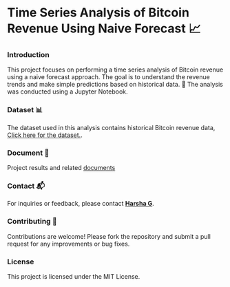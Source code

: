 # Time Series Analysis of Bitcoin Revenue Using Naive Forecast 📈

### Introduction
This project focuses on performing a time series analysis of Bitcoin revenue using a naive forecast approach. The goal is to understand the revenue trends and make simple predictions based on historical data. 📓 The analysis was conducted using a Jupyter Notebook.

### Dataset 📊
The dataset used in this analysis contains historical Bitcoin revenue data, [Click here for the dataset.](/Month_Value_1.csv).

### Document 📄

Project results and related [documents](https://drive.google.com/file/d/1MPMSSyDOQfrhJ0ElwSHEvMTfQAORCkjk/view?usp=drive_link)

### Contact 📬

For inquiries or feedback, please contact **[Harsha G](mailto:harshag3106@gmail.com)**.

### Contributing 🤝

Contributions are welcome! Please fork the repository and submit a pull request for any improvements or bug fixes.

### License

This project is licensed under the MIT License.
